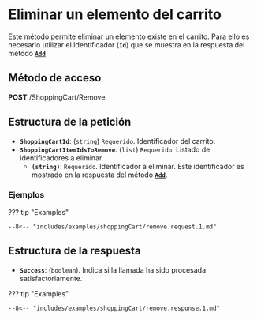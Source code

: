 # Eliminar un elemento del carrito

Este método permite eliminar un elemento existe en el carrito. Para ello es necesario utilizar el Identificador (**``Id``**) que se muestra en la respuesta del método [**``Add``**](./add.md#estructura-de-la-respuesta)

## Método de acceso

**POST** /ShoppingCart/Remove

## Estructura de la petición

- **``ShoppingCartId``**: (``string``) ``Requerido``. Identificador del carrito.
- **``ShoppingCartItemIdsToRemove``**: (``list``) ``Requerido``. Listado de identificadores a eliminar.
    - **``(string)``**: ``Requerido``. Identificador a eliminar. Este identificador es mostrado en la respuesta del método [**``Add``**](./add.md#estructura-de-la-respuesta).

### Ejemplos

??? tip "Examples"

    --8<-- "includes/examples/shoppingCart/remove.request.1.md"

## Estructura de la respuesta

- **`Success`**: (``boolean``). Indica si la llamada ha sido procesada satisfactoriamente.

??? tip "Examples"

    --8<-- "includes/examples/shoppingCart/remove.response.1.md"